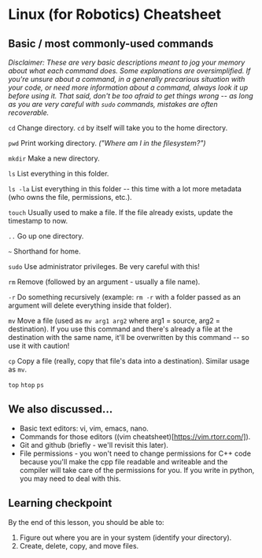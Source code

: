 # Linux (for Robotics) Cheatsheet

## Basic / most commonly-used commands

_Disclaimer: These are very basic descriptions meant to jog your memory about what each command does. Some explanations are oversimplified. If you're unsure about a command, in a generally precarious situation with your code, or need more information about a command, always look it up before using it. That said, don't be too afraid to get things wrong -- as long as you are very careful with `sudo` commands, mistakes are often recoverable._

`cd`
Change directory. `cd` by itself will take you to the home directory.

`pwd`
Print working directory. _("Where am I in the filesystem?")_

`mkdir`
Make a new directory.

`ls`
List everything in this folder.

`ls -la`
List everything in this folder -- this time with a lot more metadata (who owns the file, permissions, etc.).

`touch`
Usually used to make a file. If the file already exists, update the timestamp to now.

`..`
Go up one directory.

`~`
Shorthand for home.

`sudo`
Use administrator privileges. Be very careful with this!

`rm`
Remove (followed by an argument - usually a file name).

`-r`
Do something recursively (example: `rm -r` with a folder passed as an argument will delete everything inside that folder).

`mv`
Move a file (used as `mv arg1 arg2` where arg1 = source, arg2 = destination). If you use this command and there's already a file at the destination with the same name, it'll be overwritten by this command -- so use it with caution!

`cp`
Copy a file (really, copy that file's data into a destination). Similar usage as `mv`.

`top`
`htop`
`ps`

## We also discussed...

- Basic text editors: vi, vim, emacs, nano.
- Commands for those editors ((vim cheatsheet)[https://vim.rtorr.com/]).
- Git and github (briefly - we'll revisit this later).
- File permissions - you won't need to change permissions for C++ code because you'll make the cpp file readable and writeable and the compiler will take care of the permissions for you. If you write in python, you may need to deal with this.

## Learning checkpoint

By the end of this lesson, you should be able to:

1. Figure out where you are in your system (identify your directory).
2. Create, delete, copy, and move files.
